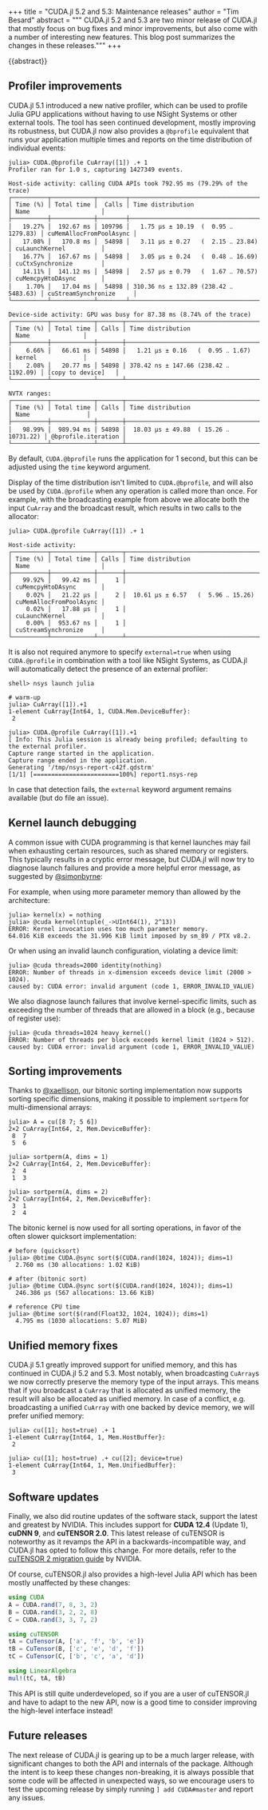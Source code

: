 +++
title = "CUDA.jl 5.2 and 5.3: Maintenance releases"
author = "Tim Besard"
abstract = """
  CUDA.jl 5.2 and 5.3 are two minor release of CUDA.jl that mostly focus on bug
  fixes and minor improvements, but also come with a number of interesting new
  features. This blog post summarizes the changes in these releases."""
+++

{{abstract}}


## Profiler improvements

CUDA.jl 5.1 introduced a new native profiler, which can be used to profile Julia
GPU applications without having to use NSight Systems or other external tools.
The tool has seen continued development, mostly improving its robustness, but
CUDA.jl now also provides a `@bprofile` equivalent that runs your application
multiple times and reports on the time distribution of individual events:

```julia-repl
julia> CUDA.@bprofile CuArray([1]) .+ 1
Profiler ran for 1.0 s, capturing 1427349 events.

Host-side activity: calling CUDA APIs took 792.95 ms (79.29% of the trace)
┌──────────┬────────────┬────────┬───────────────────────────────────────┬─────────────────────────┐
│ Time (%) │ Total time │  Calls │ Time distribution                     │ Name                    │
├──────────┼────────────┼────────┼───────────────────────────────────────┼─────────────────────────┤
│   19.27% │  192.67 ms │ 109796 │   1.75 µs ± 10.19  (  0.95 ‥ 1279.83) │ cuMemAllocFromPoolAsync │
│   17.08% │   170.8 ms │  54898 │   3.11 µs ± 0.27   (  2.15 ‥ 23.84)   │ cuLaunchKernel          │
│   16.77% │  167.67 ms │  54898 │   3.05 µs ± 0.24   (  0.48 ‥ 16.69)   │ cuCtxSynchronize        │
│   14.11% │  141.12 ms │  54898 │   2.57 µs ± 0.79   (  1.67 ‥ 70.57)   │ cuMemcpyHtoDAsync       │
│    1.70% │   17.04 ms │  54898 │ 310.36 ns ± 132.89 (238.42 ‥ 5483.63) │ cuStreamSynchronize     │
└──────────┴────────────┴────────┴───────────────────────────────────────┴─────────────────────────┘

Device-side activity: GPU was busy for 87.38 ms (8.74% of the trace)
┌──────────┬────────────┬───────┬───────────────────────────────────────┬────────────────────┐
│ Time (%) │ Total time │ Calls │ Time distribution                     │ Name               │
├──────────┼────────────┼───────┼───────────────────────────────────────┼────────────────────┤
│    6.66% │   66.61 ms │ 54898 │   1.21 µs ± 0.16   (  0.95 ‥ 1.67)    │ kernel             │
│    2.08% │   20.77 ms │ 54898 │ 378.42 ns ± 147.66 (238.42 ‥ 1192.09) │ [copy to device]   │
└──────────┴────────────┴───────┴───────────────────────────────────────┴────────────────────┘

NVTX ranges:
┌──────────┬────────────┬───────┬────────────────────────────────────────┬─────────────────────┐
│ Time (%) │ Total time │ Calls │ Time distribution                      │ Name                │
├──────────┼────────────┼───────┼────────────────────────────────────────┼─────────────────────┤
│   98.99% │  989.94 ms │ 54898 │  18.03 µs ± 49.88  ( 15.26 ‥ 10731.22) │ @bprofile.iteration │
└──────────┴────────────┴───────┴────────────────────────────────────────┴─────────────────────┘
```

By default, `CUDA.@bprofile` runs the application for 1 second, but this can be
adjusted using the `time` keyword argument.

Display of the time distribution isn't limited to `CUDA.@bprofile`, and will
also be used by `CUDA.@profile` when any operation is called more than once. For
example, with the broadcasting example from above we allocate both the input
`CuArray` and the broadcast result, which results in two calls to the allocator:

```julia-repl
julia> CUDA.@profile CuArray([1]) .+ 1

Host-side activity:
┌──────────┬────────────┬───────┬─────────────────────────────────────┬─────────────────────────┐
│ Time (%) │ Total time │ Calls │ Time distribution                   │ Name                    │
├──────────┼────────────┼───────┼─────────────────────────────────────┼─────────────────────────┤
│   99.92% │   99.42 ms │     1 │                                     │ cuMemcpyHtoDAsync       │
│    0.02% │   21.22 µs │     2 │  10.61 µs ± 6.57   (  5.96 ‥ 15.26) │ cuMemAllocFromPoolAsync │
│    0.02% │   17.88 µs │     1 │                                     │ cuLaunchKernel          │
│    0.00% │  953.67 ns │     1 │                                     │ cuStreamSynchronize     │
└──────────┴────────────┴───────┴─────────────────────────────────────┴─────────────────────────┘
```

It is also not required anymore to specify `external=true` when using `CUDA.@profile` in
combination with a tool like NSight Systems, as CUDA.jl will automatically detect the
presence of an external profiler:

```julia-repl
shell> nsys launch julia

# warm-up
julia> CuArray([1]).+1
1-element CuArray{Int64, 1, CUDA.Mem.DeviceBuffer}:
 2

julia> CUDA.@profile CuArray([1]).+1
[ Info: This Julia session is already being profiled; defaulting to the external profiler.
Capture range started in the application.
Capture range ended in the application.
Generating '/tmp/nsys-report-c42f.qdstrm'
[1/1] [========================100%] report1.nsys-rep
```

In case that detection fails, the `external` keyword argument remains available (but do file
an issue).


## Kernel launch debugging

A common issue with CUDA programming is that kernel launches may fail when
exhausting certain resources, such as shared memory or registers. This typically
results in a cryptic error message, but CUDA.jl will now try to diagnose launch
failures and provide a more helpful error message, as suggested by
[@simonbyrne](https://github.com/simonbyrne):

For example, when using more parameter memory than allowed by the architecture:

```julia-repl
julia> kernel(x) = nothing
julia> @cuda kernel(ntuple(_->UInt64(1), 2^13))
ERROR: Kernel invocation uses too much parameter memory.
64.016 KiB exceeds the 31.996 KiB limit imposed by sm_89 / PTX v8.2.
```

Or when using an invalid launch configuration, violating a device limit:

```julia-repl
julia> @cuda threads=2000 identity(nothing)
ERROR: Number of threads in x-dimension exceeds device limit (2000 > 1024).
caused by: CUDA error: invalid argument (code 1, ERROR_INVALID_VALUE)
```

We also diagnose launch failures that involve kernel-specific limits, such as
exceeding the number of threads that are allowed in a block (e.g., because of
register use):

```julia-repl
julia> @cuda threads=1024 heavy_kernel()
ERROR: Number of threads per block exceeds kernel limit (1024 > 512).
caused by: CUDA error: invalid argument (code 1, ERROR_INVALID_VALUE)
```


## Sorting improvements

Thanks to [@xaellison](https://github.com/xaellison), our bitonic sorting
implementation now supports sorting specific dimensions, making it possible to
implement `sortperm` for multi-dimensional arrays:

```julia-repl
julia> A = cu([8 7; 5 6])
2×2 CuArray{Int64, 2, Mem.DeviceBuffer}:
 8  7
 5  6

julia> sortperm(A, dims = 1)
2×2 CuArray{Int64, 2, Mem.DeviceBuffer}:
 2  4
 1  3

julia> sortperm(A, dims = 2)
2×2 CuArray{Int64, 2, Mem.DeviceBuffer}:
 3  1
 2  4
```

The bitonic kernel is now used for all sorting operations, in favor of the often
slower quicksort implementation:

```julia-repl
# before (quicksort)
julia> @btime CUDA.@sync sort($(CUDA.rand(1024, 1024)); dims=1)
  2.760 ms (30 allocations: 1.02 KiB)

# after (bitonic sort)
julia> @btime CUDA.@sync sort($(CUDA.rand(1024, 1024)); dims=1)
  246.386 μs (567 allocations: 13.66 KiB)

# reference CPU time
julia> @btime sort($(rand(Float32, 1024, 1024)); dims=1)
  4.795 ms (1030 allocations: 5.07 MiB)
```


## Unified memory fixes

CUDA.jl 5.1 greatly improved support for unified memory, and this has continued
in CUDA.jl 5.2 and 5.3. Most notably, when broadcasting `CuArray`s we now
correctly preserve the memory type of the input arrays. This means that if you
broadcast a `CuArray` that is allocated as unified memory, the result will also
be allocated as unified memory. In case of a conflict, e.g. broadcasting a
unified `CuArray` with one backed by device memory, we will prefer unified
memory:

```julia-repl
julia> cu([1]; host=true) .+ 1
1-element CuArray{Int64, 1, Mem.HostBuffer}:
 2

julia> cu([1]; host=true) .+ cu([2]; device=true)
1-element CuArray{Int64, 1, Mem.UnifiedBuffer}:
 3
```


## Software updates

Finally, we also did routine updates of the software stack, support the latest
and greatest by NVIDIA. This includes support for **CUDA 12.4** (Update 1),
**cuDNN 9**, and **cuTENSOR 2.0**. This latest release of cuTENSOR is noteworthy
as it revamps the API in a backwards-incompatible way, and CUDA.jl has opted to
follow this change. For more details, refer to the [cuTENSOR 2 migration
guide](https://docs.nvidia.com/cuda/cutensor/latest/api_transition.html) by
NVIDIA.

Of course, cuTENSOR.jl also provides a high-level Julia API which has been
mostly unaffected by these changes:

```julia
using CUDA
A = CUDA.rand(7, 8, 3, 2)
B = CUDA.rand(3, 2, 2, 8)
C = CUDA.rand(3, 3, 7, 2)

using cuTENSOR
tA = CuTensor(A, ['a', 'f', 'b', 'e'])
tB = CuTensor(B, ['c', 'e', 'd', 'f'])
tC = CuTensor(C, ['b', 'c', 'a', 'd'])

using LinearAlgebra
mul!(tC, tA, tB)
```

This API is still quite underdeveloped, so if you are a user of cuTENSOR.jl and
have to adapt to the new API, now is a good time to consider improving the
high-level interface instead!


## Future releases

The next release of CUDA.jl is gearing up to be a much larger release, with
significant changes to both the API and internals of the package. Although the
intent is to keep these changes non-breaking, it is always possible that some
code will be affected in unexpected ways, so we encourage users to test the
upcoming release by simply running `] add CUDA#master` and report any issues.
